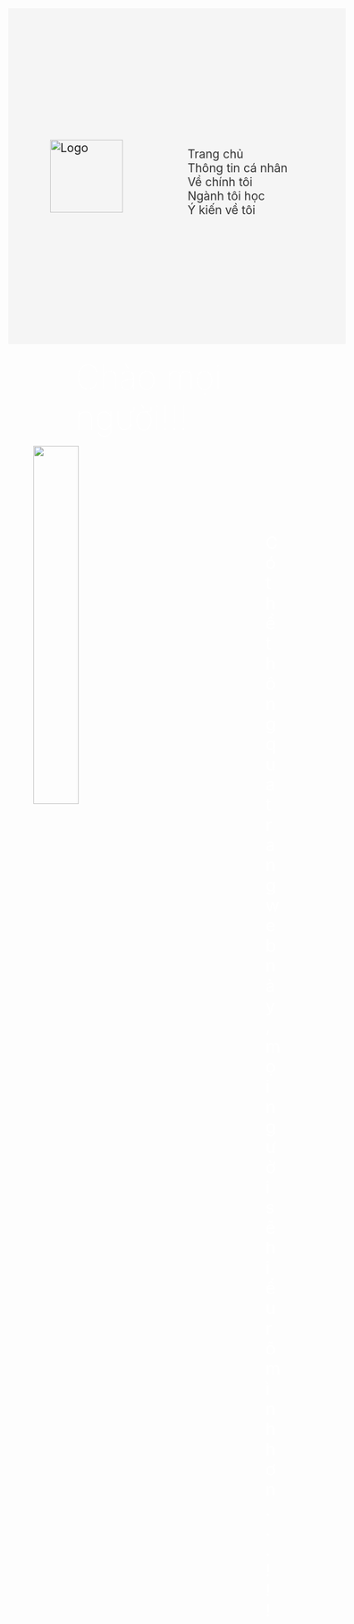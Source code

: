 <!DOCTYPE html>
<html lang="vi" style="font-family: Sans-serif;">
<head>
        <title>My Page</title>
        <meta charset="UTF-8">
        <meta name="viewport" content="width=device-width, initial-scale=1.0">
        <link rel="icon" type="image/x-icon" href="https://mao-nek.000webhostapp.com/index.html/Nh%C3%B3m%202/Mao/Mao%201/logo-removebg-preview.png">
        <style>
            *{
                padding: 0;
                margin: 0;
            }
            .background {
                height: 100vh;/*1/100 chiều cao khung hình*/
                width: 100%;
                background-image: url('https://media.istockphoto.com/id/1420755455/photo/grunge-dirty-background-overlay.jpg?b=1&s=612x612&w=0&k=20&c=Fy12nzrJP6dWK7NPWeAHNL0rsob1HfA8Ypn91jSUA1g=');
                background-position: center;
                background-size: cover;/*tự chia tỉ lệ để phù hợp với nội dung*/
                padding-left: 5%;
                padding-right: 5%;
                box-sizing: border-box;/*Chiều rộng và chiều cao áp dụng cho tất cả các phần của phần tử*/
                position: relative;/*vị trí tương đối*/
            }
            .navbar{
                background-color: whitesmoke;
                font-size:150%;
                width: 100%;
                height: 15vh;
                margin: auto;
                padding-right: 2cm;
                padding-left: 2cm;
                margin-left: -2cm;
                margin-right: 2cm;
                display: flex;
                align-items: center;
            }
            .logo{
                width: 130px;
                cursor: pointer;
            }
            nav{
                flex: 1;
                padding-left: 60px;
            }
            nav ul li{
                display: inline-block;
                list-style: none;
                margin: 0px 20px;
            }
            nav ul li a{
                text-decoration: none;
                color: #333;
            }
            .content h1 {
                font-size: 60px;
                font-weight: 100;
                margin-top: 15px;
                margin-bottom: 15px;
                color:white;
            }
            .content p{
                font-size: 30px;
                color: white;
                margin-left: 9cm;
                margin-top: 4.5cm;    
                margin-right: 4cm;
            }
            .content img{
                position: absolute;
                margin-left:-2cm;
                width: 40%;
                height: auto;
            }
            .content {
                margin-left: 10%;
                margin-top: 5%;
            }
            tr {
                list-style-type: none;
                padding-left: 0;
                text-align: left;
            }
            .section {
                margin: 50px auto;
                max-width: 800px;/*đặt chiều rộng tối đa cho phần tử*//*Nếu nội dung lớn hơn chiều rộng tối đa, nó sẽ tự động thay đổi chiều cao của phần tử.*/
                background-color: whitesmoke;
                opacity: 0.8;
                padding: 30px;
                display: flex;
                flex-direction: row;
                flex-wrap: wrap;
                align-items:center;
            }
            .sections {
                margin: 10px auto;
                max-width: 800px;
                background-color: whitesmoke;
                opacity: 0.8;
                padding: 30px;
            }
            .sections h{
                margin-left: 7cm;
                font-size: 28px;
            }
            .sections table{
                margin-top: 0.2cm;
                margin-left: 7cm;
            }
            .about{
                margin: 10px auto;
                max-width: 800px;
                background-color: whitesmoke;
                opacity: 0.8;
                padding: 30px;
            }
            .about img{
                width: 70%;
                height: auto;
                border-radius: 50px;
            }
            .about-text{
                text-align: justify;
            }
            .about-text table{
                display: flex;
                flex-wrap: wrap;
            }
            .main{
                width: 1130px;
                max-width: 95%;
                margin: 0 auto;
                display: flex;
                align-items: center;
                justify-content: space-around;
                flex-wrap: wrap;
            }
            .about-text h2{
                color: black;
                font-size: 75px;
                text-transform: capitalize;
                margin-bottom: 20px;
                margin-top: 30px;
            }
            .about-text h5{
                color: black;
                letter-spacing: 2px;
                font-size: 22px;
                margin-bottom: 25px;
                text-transform: capitalize;
            }
            .about-text p{
                color: black;
                letter-spacing: 1px;
                line-height: 28px;
                font-size: 18px;
                margin-bottom: 45px;
            }
            .about-text table{
                color: black;
                padding: 12px;
                margin-bottom: 50px;
                border-collapse: collapse;
                border-right-color: #191919;
                border-left-color: #191919 ;
            }
            .about-text table td{
                padding: 20px;
            }
        </style>
    </head>
    <body>
        <div class="background">
                <div class="navbar">
                    <img src="https://mao-nek.000webhostapp.com/index.html/Nh%C3%B3m%202/Mao/Mao%201/blacklogo-removebg-preview.png" alt="Logo" class="logo">
                    <nav>
                        <ul id="menu">
                            <li><a href="https://mao-nek.000webhostapp.com/index.html/Nh%C3%B3m%202/PHINEAS.html">Trang chủ</a></li>
                            <li><a href="#ttcnl">Thông tin cá nhân</a></li>
                            <li><a href="#aboutme">Về chính tôi</a></li>
                            <li><a href="#mas">Ngành tôi học</a></li>
                            <li><a href="#ykr">Ý kiến về tôi</a></li>
                        </ul>
                    </nav>
                </div>
            <div class="content">
                <h1>Chào mọi người!!!</h1>
                <img src="https://mao-nek.000webhostapp.com/index.html/Nh%C3%B3m%202/adorable-logo-design-cat-donut-suitable-cake-petshop_553860-138-removebg-preview.png">
                <p>Có thể thông qua trang web này, mọi người sẽ hiểu rõ mình hơn... !!!</p>
            </div>
        </div>
        <section class="about" id="About-me">
            <div class="main">
                <img src="https://mao-nek.000webhostapp.com/index.html/Nh%C3%B3m%202/Mao/lam.jpg">
                <div class="about-text">
                    <h2>Thông tin về tôi</h2>
                    <h5>MAS 1 - <span>21080323</span></h5>
                    <p> Tôi là Đinh Xuân Lâm</p>
                    <style>
                        table {
                            border: 0px;
                            border-collapse: collapse;  
                        }
                        th, td {  
                            border: 1px solid #f9004d;  
                            padding: 10px;  
                            position: relative;
                            text-align: center;
                        }  
                        </style>
                    <table border="1px">  
                        <tbody><tr>
                            <td>Số điện thoại</td>
                            <td>Ngày sinh</td>
                            <td>Facebook</td>
                        </tr>       
                        <tr>
                            <td><a href="tel:0979161663">0979161663</a></td>
                            <td>07/11/2003</td>
                            <td><a href="https://www.facebook.com/little.maoo.k3">Xuân Lâm</a></td>
                        </tr>   
                        </tbody></table>
                </div>
            </div>
        </section>
        <div class="sections">
            <h3 id="aboutme">🧑‍🎓Về bản thân tôi</h3>
            <p>Chào mọi người, tôi tên Lâm đệm Xuân họ Đinh. Mọi người có thể gọi tôi là Lâm chứ đọc cả họ cả tên dài lắm. Tôi còn một cái tên khác cũng khá thân thuộc hơn là Mao. Tôi sinh ra và lớn lên ở Hà Nội còn cội nguồn ở Ninh Bình nơi bạt ngàn đá vôi và dê núi. Hiện thì tôi đang là sinh viên năm 2 trường Quản trị và Kinh doanh (HSB). Ngành tôi theo học là Quản trị và An ninh (MAS). Sở thích của tôi là chơi game, chơi thể thao và đặc biệt là kiếm tiền. Đây là một ví dụ nè.😉</p>
            <img src="https://mao-nek.000webhostapp.com/index.html/Nh%C3%B3m%202/Mao/ck.png" width="100%" height="auto">
            <img src="https://mao-nek.000webhostapp.com/index.html/Nh%C3%B3m%202/Mao/cp.jpg" width="100%" height="auto">
            <br><br>
            <p>Ngoài ra mình còn thích ăn vặt nữa. À không phải là "rất" thích ăn vặt :)))))</p>
            <img src="https://mao-nek.000webhostapp.com/index.html/Nh%C3%B3m%202/Mao/food.jpg" width="100%" height="auto">
            <p>Và đi chơi với những anh em thiện lành.</p>
            <img src="https://mao-nek.000webhostapp.com/index.html/Nh%C3%B3m%202/Mao/homie.png" width="100%" height="auto">
            <p>Tí nữa thì quên không giới thiệu thằng con của mình nữa.......Nuôi nó không được lâu lắm nhưng mà yêu hơn bồ và quý hơn bạn "xã giao :)"</p>
            <img src="https://mao-nek.000webhostapp.com/index.html/Nh%C3%B3m%202/Mao/mon.jpg" width="100%" height="auto">
        </div>
        <div class="sections">
            <h4 id="mas">🧑‍🎓Một xíu về ngành tôi học:</h4>    
                <iframe width="100%" height="450" src="https://www.youtube.com/embed/TQ7NXmucrDI" title="YouTube video player" frameborder="0" allow="accelerometer; autoplay; clipboard-write; encrypted-media; gyroscope; picture-in-picture; web-share" allowfullscreen=""></iframe>
        </div>
        <div class="section">
            <h4 id="ykr">🙍‍♂️Một số ý kiến riêng</h4>
                <form action="" method="get">
                    <label for="name">Họ và tên:</label><br>
                    <input type="text" id="name" name="name"><br>
                    <label for="msv">Mã sinh viên:</label><br>
                    <input type="text" id="msv" name="msv"><br>
                    <label for="pnb">Số điện thoại:</label><br>
                    <input type="text" id="pnb" name="pnb"><br>
                    <label for="mail">Mail:</label><br>
                    <input type="email" id="mail" name="mail"><br>
                    <label for="gt">Giới tính:</label>
                    <select id="gt" name="gt">
                        <option value="Nam">Nam</option>
                        <option value="Nữ">Nữ</option>
                        <option value="Ngoài">Ngoài</option>
                    </select>
                    <br><textarea name="comment" rows="5" cols="40">Nhập ý kiến ở đây!!!</textarea><br><br>
                    <input type="submit" value="Submit">
                    <input type="reset">
                </form> 
        </div>
 </body></html>
